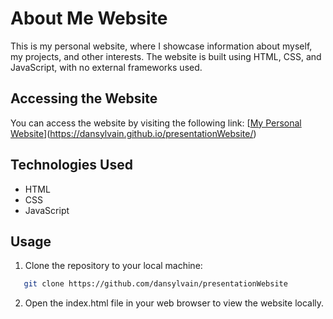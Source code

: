 # About Me Website

This is my personal website, where I showcase information about myself, my projects, and other interests. The website is built using HTML, CSS, and JavaScript, with no external frameworks used.

## Accessing the Website

You can access the website by visiting the following link:
[[My Personal Website](https://your-github-username.github.io)](https://dansylvain.github.io/presentationWebsite/)

## Technologies Used

- HTML
- CSS
- JavaScript

## Usage

1. Clone the repository to your local machine:
```bash
   git clone https://github.com/dansylvain/presentationWebsite
```
2. Open the index.html file in your web browser to view the website locally.

